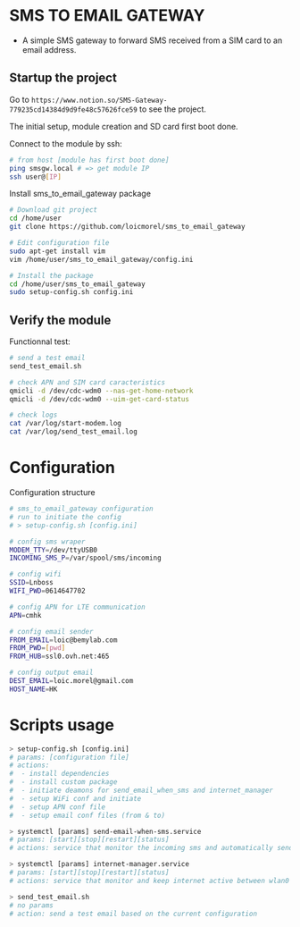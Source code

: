 # SMS TO EMAIL GATEWAY
- A simple SMS gateway to forward SMS received from a SIM card to an email address.

## Startup the project

Go to `https://www.notion.so/SMS-Gateway-779235cd14384d9d9fe48c57626fce59` to see the project.

The initial setup, module creation and SD card first boot done.

Connect to the module by ssh:
```bash
# from host [module has first boot done]
ping smsgw.local # => get module IP
ssh user@[IP]
```

Install sms_to_email_gateway package
```bash
# Download git project
cd /home/user
git clone https://github.com/loicmorel/sms_to_email_gateway

# Edit configuration file
sudo apt-get install vim
vim /home/user/sms_to_email_gateway/config.ini

# Install the package
cd /home/user/sms_to_email_gateway
sudo setup-config.sh config.ini
```

## Verify the module

Functionnal test:
```bash
# send a test email
send_test_email.sh

# check APN and SIM card caracteristics
qmicli -d /dev/cdc-wdm0 --nas-get-home-network
qmicli -d /dev/cdc-wdm0 --uim-get-card-status

# check logs
cat /var/log/start-modem.log
cat /var/log/send_test_email.log
```

# Configuration

Configuration structure
```bash
# sms_to_email_gateway configuration
# run to initiate the config
# > setup-config.sh [config.ini]

# config sms wraper
MODEM_TTY=/dev/ttyUSB0
INCOMING_SMS_P=/var/spool/sms/incoming

# config wifi
SSID=Lnboss
WIFI_PWD=0614647702

# config APN for LTE communication
APN=cmhk

# config email sender
FROM_EMAIL=loic@bemylab.com
FROM_PWD=[pwd]
FROM_HUB=ssl0.ovh.net:465

# config output email
DEST_EMAIL=loic.morel@gmail.com
HOST_NAME=HK
```

# Scripts usage

```bash
> setup-config.sh [config.ini]
# params: [configuration file]
# actions:
#  - install dependencies
#  - install custom package
#  - initiate deamons for send_email_when_sms and internet_manager
#  - setup WiFi conf and initiate
#  - setup APN conf file
#  - setup email conf files (from & to)

> systemctl [params] send-email-when-sms.service
# params: [start][stop][restart][status]
# actions: service that monitor the incoming sms and automatically send an email

> systemctl [params] internet-manager.service
# params: [start][stop][restart][status]
# actions: service that monitor and keep internet active between wlan0 and wwan0

> send_test_email.sh
# no params
# action: send a test email based on the current configuration
```
